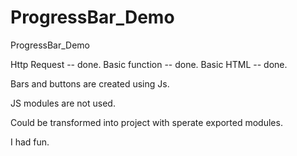 # ProgressBar_Demo
ProgressBar_Demo

Http Request -- done.
Basic function -- done.
Basic HTML -- done.

Bars and buttons are created using Js.

JS modules are not used.

Could be transformed into project with sperate exported modules.

I had fun.
